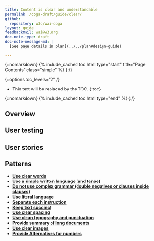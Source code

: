 ```yaml
---
title: Content is clear and understandable
permalink: /coga-draft/guide/clear/
github:
  repository: w3c/wai-coga
layout: guide
feedbackmail: wai@w3.org
doc-note-type: draft
doc-note-message-md: |
  [See page details in plan](../../plan#design-guide)

---
```

{::nomarkdown}
{% include_cached toc.html type="start" title="Page Contents" class="simple" %}
{:/}

{::options toc_levels="2" /}

- This text will be replaced by the TOC.
{:toc}

{::nomarkdown}
{% include_cached toc.html type="end" %}
{:/}

## Overview

## User testing

## User stories

## Patterns

- **[Use clear words](./clear-words)**
- **[Use a simple written language (and tense)](./simple-language)**
- **[Do not use complex grammar (double negatives or clauses inside clauses)](./not-complex)**
- **[Use literal language](./literal-language)**
- **[Separate each instruction](./separate-instructions)**
- **[Keep text succinct](./succinct-text)**
- **[Use clear spacing](./clear-spacing)**
- **[Use clean typography and punctuation](./clean-typography)**
- **[Provide summary of long documents](./summary-text)**
- **[Use clear images](./clear-images)**
- **[Provide Alternatives for numbers](./numeric-alternatives)**
